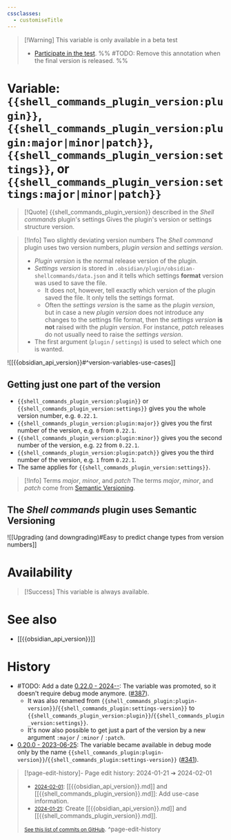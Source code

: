 ```yaml
---
cssclasses:
  - customiseTitle
---
```


> [!Warning] This variable is only available in a beta test
> - [Participate in the test](https://github.com/Taitava/obsidian-shellcommands/discussions/391).
> %% #TODO: Remove this annotation when the final version is released. %%

# Variable: `{{shell_commands_plugin_version:plugin}}`, `{{shell_commands_plugin_version:plugin:major|minor|patch}}`, `{{shell_commands_plugin_version:settings}}`, or `{{shell_commands_plugin_version:settings:major|minor|patch}}`
> [!Quote] {{shell_commands_plugin_version}} described in the *Shell commands* plugin's settings
> Gives the plugin's version or settings structure version.

> [!Info] Two slightly deviating version numbers
> The _Shell command_ plugin uses two version numbers, _plugin version_ and _settings version_.
> - _Plugin version_ is the normal release version of the plugin.
> - _Settings version_ is stored in `.obsidian/plugin/obsidian-shellcommands/data.json` and it tells which settings **format** version was used to save the file.
>     - It does not, however, tell exactly which version of the plugin saved the file. It only tells the settings format.
>     - Often the _settings version_ is the same as the _plugin version_, but in case a new _plugin version_ does not introduce any changes to the settings file format, then the _settings version_ **is not** raised with the _plugin version_. For instance, _patch_ releases do not usually need to raise the _settings version_.
> - The first argument (`plugin` / `settings`) is used to select which one is wanted.

![[{{obsidian_api_version}}#^version-variables-use-cases]]

## Getting just one part of the version

- `{{shell_commands_plugin_version:plugin}}` or `{{shell_commands_plugin_version:settings}}` gives you the whole version number, e.g. `0.22.1`.
- `{{shell_commands_plugin_version:plugin:major}}` gives you the first number of the version, e.g. `0` from `0.22.1`.
- `{{shell_commands_plugin_version:plugin:minor}}` gives you the second number of the version, e.g. `22` from `0.22.1`.
- `{{shell_commands_plugin_version:plugin:patch}}` gives you the third number of the version, e.g. `1` from `0.22.1`.
- The same applies for `{{shell_commands_plugin_version:settings}}`.

> [!Info] Terms _major_, _minor_, and _patch_
 The terms _major_, _minor_, and _patch_ come from [Semantic Versioning](https://semver.org).

## The _Shell commands_ plugin uses Semantic Versioning

![[Upgrading (and downgrading)#Easy to predict change types from version numbers]]
# Availability

> [!Success] This variable is always available.
# See also
- [[{{obsidian_api_version}}]]

# History
- #TODO: Add a date [0.22.0 - 2024--](https://github.com/Taitava/obsidian-shellcommands/blob/main/CHANGELOG.md#00---2022--): The variable was promoted, so it doesn't require debug mode anymore. ([#387](https://github.com/Taitava/obsidian-shellcommands/issues/387)).
    - It was also renamed from `{{shell_commands_plugin:plugin-version}}`/`{{shell_commands_plugin:settings-version}}` to `{{shell_commands_plugin_version:plugin}}`/`{{shell_commands_plugin_version:settings}}`.
    - It's now also possible to get just a part of the version by a new argument `:major` / `:minor` / `:patch`.
- [0.20.0 - 2023-06-25](https://github.com/Taitava/obsidian-shellcommands/blob/main/CHANGELOG.md#0200---2023-06-25): The variable became available in debug mode only by the name `{{shell_commands_plugin:plugin-version}}`/`{{shell_commands_plugin:settings-version}}` ([#341](https://github.com/Taitava/obsidian-shellcommands/issues/341)).


> [!page-edit-history]- Page edit history: 2024-01-21 &#10132; 2024-02-01
> - [<small>2024-02-01</small>](https://github.com/Taitava/obsidian-shellcommands-documentation/commit/83d5fc557a1833a7bfa3c5d8945cfca1dfd423b2): [[{{obsidian_api_version}}.md]] and [[{{shell_commands_plugin_version}}.md]]: Add use-case information.
> - [<small>2024-01-21</small>](https://github.com/Taitava/obsidian-shellcommands-documentation/commit/a94285bc786c5c827a89adb660162cb1f8f7bee0): Create [[{{obsidian_api_version}}.md]] and [[{{shell_commands_plugin_version}}.md]].
> 
> [<small>See this list of commits on GitHub</small>](https://github.com/Taitava/obsidian-shellcommands-documentation/commits/main/./Variables/%7B%7Bshell_commands_plugin_version%7D%7D.md).
> ^page-edit-history